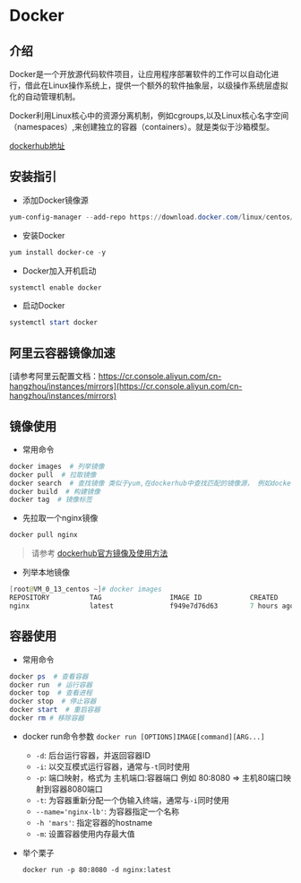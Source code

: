 # Docker

## 介绍

Docker是一个开放源代码软件项目，让应用程序部署软件的工作可以自动化进行，借此在Linux操作系统上，提供一个额外的软件抽象层，以级操作系统层虚拟化的自动管理机制。

Docker利用Linux核心中的资源分离机制，例如cgroups,以及Linux核心名字空间（namespaces）,来创建独立的容器（containers）。就是类似于沙箱模型。

[dockerhub地址](https://hub.docker.com/)

## 安装指引

- 添加Docker镜像源

```powershell
yum-config-manager --add-repo https://download.docker.com/linux/centos/docker-ce.repo
```

- 安装Docker

```powershell
yum install docker-ce -y
```

- Docker加入开机启动

```powershell
systemctl enable docker
```

- 启动Docker

```powershell
systemctl start docker
```

## 阿里云容器镜像加速

[请参考阿里云配置文档：https://cr.console.aliyun.com/cn-hangzhou/instances/mirrors](https://cr.console.aliyun.com/cn-hangzhou/instances/mirrors)

## 镜像使用

- 常用命令

```powershell
docker images  # 列举镜像
docker pull  # 拉取镜像
docker search  # 查找镜像 类似于yum,在dockerhub中查找匹配的镜像源， 例如docker search nginx
docker build  # 构建镜像
docker tag  # 镜像标签
```

- 先拉取一个nginx镜像

```powershell
docker pull nginx
```

> 请参考 [dockerhub官方镜像及使用方法](https://hub.docker.com/_/nginx)

- 列举本地镜像

```powershell
[root@VM_0_13_centos ~]# docker images
REPOSITORY          TAG                 IMAGE ID            CREATED             SIZE
nginx               latest              f949e7d76d63        7 hours ago         126MB
```

## 容器使用

- 常用命令

```powershell
docker ps  # 查看容器
docker run  # 运行容器
docker top  # 查看进程
docker stop  # 停止容器
docker start  # 重启容器
docker rm # 移除容器
```

- docker run命令参数 `docker run [OPTIONS]IMAGE[command][ARG...]`
    - `-d`: 后台运行容器，并返回容器ID
    - `-i`: 以交互模式运行容器，通常与`-t`同时使用
    - `-p`: 端口映射，格式为 主机端口:容器端口 例如 80:8080 => 主机80端口映射到容器8080端口
    - `-t`: 为容器重新分配一个伪输入终端，通常与`-i`同时使用
    - `--name='nginx-lb'`: 为容器指定一个名称
    - `-h 'mars'`: 指定容器的hostname
    - `-m`: 设置容器使用内存最大值  

- 举个栗子

    `docker run -p 80:8080 -d nginx:latest`
